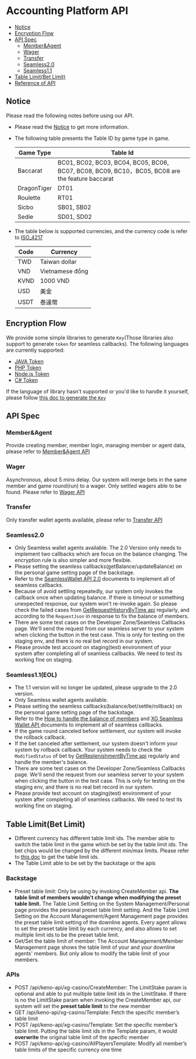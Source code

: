 # Accounting Platform API

- [Notice](#Notice)
- [Encryption Flow](#Encryption-Flow)
- [API Spec](#API-Spec) 
    - [Member&Agent](#MemberAgent)
    - [Wager](#Wager)
    - [Transfer](#Transfer)
    - [Seamless2.0](#Seamless20)
    - [Seamless1.1](#Seamless11)
- [Table Limit(Bet Limit)](#table-limitbet-limit)
- [Reference of API](../reference-en.md)

## Notice

Please read the following notes before using our API.

- Please read the [Notice](../notice-en.md) to get more information.
- The following table presents the Table ID by game type in game. 

    | Game Type | Table Id  |
    | --- | --- |
    | Baccarat | BC01, BC02, BC03, BC04, BC05, BC06, BC07, BC08, BC09, BC10，BC05, BC08 are the feature baccarat|
    | DragonTiger | DT01 |  
    | Roulette | RT01 |  
    | Sicbo | SB01, SB02 |  
    | Sedie | SD01, SD02 |
    
- The table below is supported currencies, and the currency code is refer to [ISO_4217](https://en.wikipedia.org/wiki/ISO_4217)

    | Code | Currency     |
    | ---- | -------- |
    | TWD  | Taiwan dollar   |
    | VND  | Vietnamese đồng   |
    | KVND  | 1000 VND   | 
    | USD  | 美金   |
    | USDT  | 泰達幣   |

## Encryption Flow

We provide some simple libraries to generate `Key`(Those libraries also support to generate `token` for seamless callbacks). The following languages are currently supported:

- [JAVA Token](https://gitlab.com/token-library/java/-/packages/17448487)
- [PHP Token](https://gitlab.com/token-library/php-token)
- [Node.js Token](https://gitlab.com/token-library/js-token)
- [C# Token](https://gitlab.com/token-library/csharp-token)

If the language of library hasn't supported or you'd like to handle it yourself, please follow [this doc to generate the `Key`](../encryption-en.md)

## API Spec

### Member&Agent

Provide creating member, member login, managing member or agent data, please refer to [Member&Agent API](https://staging-agent.olacak.live/swagger/public/index.html?lang=en#/Member%2FAgent)

### Wager

Asynchronous, about 5 mins delay. Our system will merge bets in the same member and game round(run) to a wager. Only settled wagers able to be found. Please refer to [Wager API](https://staging-agent.olacak.live/swagger/public/index.html?lang=en#/Wager)

### Transfer

Only transfer wallet agents available, please refer to [Transfer API](https://staging-agent.olacak.live/swagger/public/index.html?lang=en#/Transfer)

### Seamless2.0

- Only Seamless wallet agents available. The 2.0 Version only needs to implement two callbacks which are focus on the balance changing. The encryption rule is also simpler and more flexible.
- Please setting the seamless callbacks(getBalance/updateBalance) on the personal game setting page of the backstage. 
- Refer to the [SeamlessWallet API 2.0](../../SeamlessWalletAPI2.0/SeamlessWalletAPI-2.0.md) documents to implement all of seamless callbacks.
- Because of avoid settling repeatedly, our system only invokes the callback once when updating balance. If there is timeout or something unexpected response, our system won't re-invoke again. So please check the failed cases from [GetRequestHistoryByTime api](https://staging-agent.olacak.live/swagger/public/index.html?lang=en#/Seamless2.0/post_api_keno_api_xg_casino_GetRequestHistoryByTime) regularly, and according to the `RequestJson` in response to fix the balance of members.  
- There are some test cases on the Developer Zone/Seamless Callbacks page. We'll send the request from our seamless server to your system when clicking the button in the test case. This is only for testing on the staging env, and there is no real bet record in our system.
- Please provide test account on staging(test) environment of your system after completing all of seamless callbacks. We need to test its working fine on staging. 

### Seamless1.1(EOL)

- The 1.1 version will no longer be updated, please upgrade to the 2.0 version.
- Only Seamless wallet agents available.
- Please setting the seamless callbacks(balance/bet/settle/rollback) on the personal game setting page of the backstage. 
- Refer to the [How to handle the balance of members](../../SeamlessWalletAPI1.x/handle-balance.md) and [XG Seamless Wallet API ](https://github.com/jacky5823a/docs/blob/master/SeamlessWalletAPI1.x/SeamlessWallet1.1.md) documents to implement all of seamless callbacks.
- If the game round canceled before settlement, our system will invoke the rollback callback.
- If the bet canceled after settlement, our system doesn't inform your system by rollback callback. Your system needs to check the `ModifiedStatus` of bet by [GetReplenishmentByTime api](https://staging-agent.olacak.live/swagger/public/index.html?lang=en#/Seamless1.x/post_api_keno_api_xg_casino_GetReplenishmentByTime) regularly and handle the member's balance.
- There are some test cases on the Developer Zone/Seamless Callbacks page. We'll send the request from our seamless server to your system when clicking the button in the test case. This is only for testing on the staging env, and there is no real bet record in our system.
- Please provide test account on staging(test) environment of your system after completing all of seamless callbacks. We need to test its working fine on staging.

## Table Limit(Bet Limit)

- Different currency has different table limit ids. The member able to switch the table limit in the game which be set by the table limit ids. The bet chips would be changed by the different min/max limits. Please refer to [this doc](./table-limit.md) to get the table limit ids.
- The Table Limit able to be set by the backstage or the apis

### Backstage
- Preset table limit: Only be using by invoking CreateMember api. **The table limit of members wouldn't change when modifying the preset table limit.** The Table Limit Setting on the System Management/Personal page provides the personal preset table limit setting. And the Table Limit Setting on the Account Management/Agent Management page provides the preset table limit setting of the downline agents. Every agent allows to set the preset table limit by each currency, and also allows to set multiple limit ids to be the preset table limit.    
- Get/Set the table limit of member: The Account Management/Member Management page shows the table limit of your and your downline agents' members. But only allow to modify the table limit of your members.

### APIs
- POST /api/keno-api/xg-casino/CreateMember: The LimitStake param is optional and able to put multiple table limit ids in the LimitStake. If there is no the LimitStake param when invoking the CreateMember api, our system will set the **preset table limit** to the new member
- GET /api/keno-api/xg-casino/Template: Fetch the specific member’s table limit
- POST /api/keno-api/xg-casino/Template: Set the specific member’s table limit. Putting the table limit ids in the Template param, it would **overwrite** the original table limit of the specific member
- POST /api/keno-api/xg-casino/AllPlayersTemplate: Modify all member’s table limits of the specific currency one time

